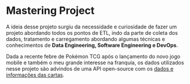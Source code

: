 # Mastering Project

A ideia desse projeto surgiu da necessidade e curiosidade de fazer um projeto abordando todos os pontos de ETL, indo da parte de coleta dos dados, tratamento e carregamento abordando algumas técnicas e conhecimentos de **Data Engineering, Software Engineering e DevOps**. 

Dada a recente febre de Pokémon TCG após o lançamento do novo jogo mobile e também o meu grande interesse na franquia, os dados utilizados nesse projeto são advindos de uma API open-source com os [dados e informações das cartas](https://dev.pokemontcg.io/dashboard).
